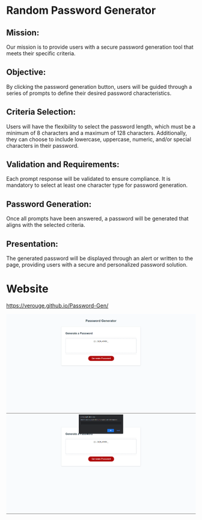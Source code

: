 # Random Password Generator

## Mission:

Our mission is to provide users with a secure password generation tool that meets their specific criteria.

## Objective:

By clicking the password generation button, users will be guided through a series of prompts to define their desired password characteristics.

## Criteria Selection:

Users will have the flexibility to select the password length, which must be a minimum of 8 characters and a maximum of 128 characters. Additionally, they can choose to include lowercase, uppercase, numeric, and/or special characters in their password.

## Validation and Requirements:

Each prompt response will be validated to ensure compliance. It is mandatory to select at least one character type for password generation.

## Password Generation:

Once all prompts have been answered, a password will be generated that aligns with the selected criteria.

## Presentation:

The generated password will be displayed through an alert or written to the page, providing users with a secure and personalized password solution.

# Website

https://verouge.github.io/Password-Gen/

![alt text](Assets\website-img.png)
![alt text](Assets\prompt-img.png)
